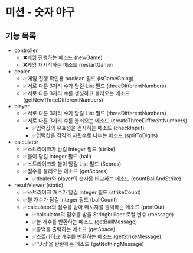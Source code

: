 # 미션 - 숫자 야구

## 기능 목록
- controller 
    - ❌게임 진행하는 메소드 (newGame)
    - ❌게임 재시작하는 메소드 (restartGame)
- dealer
    - ✅게임 진행 확인용 boolean 필드 (isGameGoing)
    - ✅서로 다른 3자리 수가 담길 List 필드 (threeDifferentNumbers)
    - ✅서로 다른 3자리 수를 생성하고 불러오는 메소드 (getNewThreeDifferentNumbers)
- player
    - ✅서로 다른 3자리 수가 담길 List 필드 (threeDifferentNumbers)
    - ✅서로 다른 3자리 수를 불러오는 메소드 (createThreeDifferentNumbers)
        - ✅입력값의 유효성을 검사하는 메소드 (checkInput)
        - ✅입력값을 각각의 자릿수로 나누는 메소드 (splitToDigits)
- calculator
    - ✅스트라이크가 담길 Integer 필드 (strike)
    - ✅볼이 담길 Integer 필드 (ball)
    - ✅스트라이크와 볼이 담길 List 필드 (Scores)
    - ✅점수를 불러오는 메소드 (getScores)
        - ✅dealer와 player의 숫자를 비교하는 메소드 (countBallAndStrike)
- resultViewer (static)
  - ✅스트라이크 개수가 담길 Integer 필드 (strikeCount)
  - ✅볼 개수가 담길 Integer 필드 (ballCount)
  - ✅calculator의 점수를 받아 메시지를 출력하는 메소드 (printOut)
      - ✅calculator의 점수를 받을 Stringbuilder 로컬 변수 (message)
      - ✅볼 개수를 반환하는 메소드 (getBallMessage)
      - ✅공백을 출력하는 메소드 (getSpace)
      - ✅스트라이크 개수를 반환하는 메소드 (getStrikeMessage)
      - ✅‘낫싱’을 반환하는 메소드 (getNothingMessage)
